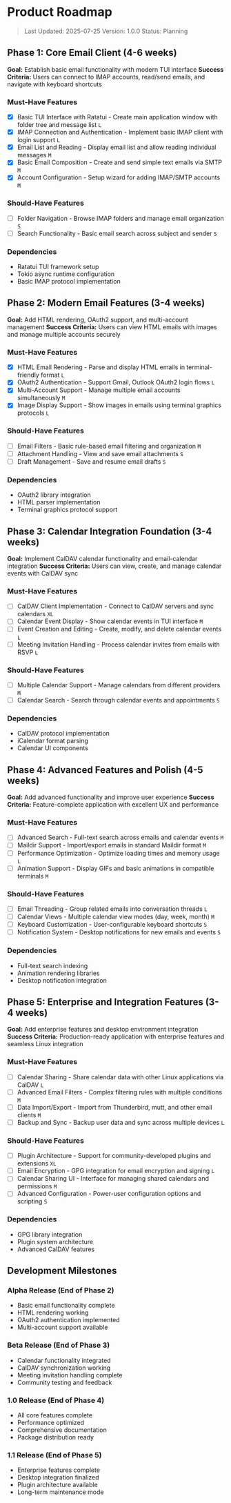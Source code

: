 # Product Roadmap

> Last Updated: 2025-07-25
> Version: 1.0.0
> Status: Planning

## Phase 1: Core Email Client (4-6 weeks)

**Goal:** Establish basic email functionality with modern TUI interface
**Success Criteria:** Users can connect to IMAP accounts, read/send emails, and navigate with keyboard shortcuts

### Must-Have Features

- [x] Basic TUI Interface with Ratatui - Create main application window with folder tree and message list `L`
- [x] IMAP Connection and Authentication - Implement basic IMAP client with login support `L`
- [x] Email List and Reading - Display email list and allow reading individual messages `M`
- [x] Basic Email Composition - Create and send simple text emails via SMTP `M`
- [x] Account Configuration - Setup wizard for adding IMAP/SMTP accounts `M`

### Should-Have Features

- [ ] Folder Navigation - Browse IMAP folders and manage email organization `S`
- [ ] Search Functionality - Basic email search across subject and sender `S`

### Dependencies

- Ratatui TUI framework setup
- Tokio async runtime configuration
- Basic IMAP protocol implementation

## Phase 2: Modern Email Features (3-4 weeks)

**Goal:** Add HTML rendering, OAuth2 support, and multi-account management
**Success Criteria:** Users can view HTML emails with images and manage multiple accounts securely

### Must-Have Features

- [x] HTML Email Rendering - Parse and display HTML emails in terminal-friendly format `L`
- [x] OAuth2 Authentication - Support Gmail, Outlook OAuth2 login flows `L`
- [x] Multi-Account Support - Manage multiple email accounts simultaneously `M`
- [x] Image Display Support - Show images in emails using terminal graphics protocols `L`

### Should-Have Features

- [ ] Email Filters - Basic rule-based email filtering and organization `M`
- [ ] Attachment Handling - View and save email attachments `S`
- [ ] Draft Management - Save and resume email drafts `S`

### Dependencies

- OAuth2 library integration
- HTML parser implementation
- Terminal graphics protocol support

## Phase 3: Calendar Integration Foundation (3-4 weeks)

**Goal:** Implement CalDAV calendar functionality and email-calendar integration
**Success Criteria:** Users can view, create, and manage calendar events with CalDAV sync

### Must-Have Features

- [ ] CalDAV Client Implementation - Connect to CalDAV servers and sync calendars `XL`
- [ ] Calendar Event Display - Show calendar events in TUI interface `M`
- [ ] Event Creation and Editing - Create, modify, and delete calendar events `L`
- [ ] Meeting Invitation Handling - Process calendar invites from emails with RSVP `L`

### Should-Have Features

- [ ] Multiple Calendar Support - Manage calendars from different providers `M`
- [ ] Calendar Search - Search through calendar events and appointments `S`

### Dependencies

- CalDAV protocol implementation
- iCalendar format parsing
- Calendar UI components

## Phase 4: Advanced Features and Polish (4-5 weeks)

**Goal:** Add advanced functionality and improve user experience
**Success Criteria:** Feature-complete application with excellent UX and performance

### Must-Have Features

- [ ] Advanced Search - Full-text search across emails and calendar events `M`
- [ ] Maildir Support - Import/export emails in standard Maildir format `M`
- [ ] Performance Optimization - Optimize loading times and memory usage `L`
- [ ] Animation Support - Display GIFs and basic animations in compatible terminals `M`

### Should-Have Features

- [ ] Email Threading - Group related emails into conversation threads `L`
- [ ] Calendar Views - Multiple calendar view modes (day, week, month) `M`
- [ ] Keyboard Customization - User-configurable keyboard shortcuts `S`
- [ ] Notification System - Desktop notifications for new emails and events `S`

### Dependencies

- Full-text search indexing
- Animation rendering libraries
- Desktop notification integration

## Phase 5: Enterprise and Integration Features (3-4 weeks)

**Goal:** Add enterprise features and desktop environment integration
**Success Criteria:** Production-ready application with enterprise features and seamless Linux integration

### Must-Have Features

- [ ] Calendar Sharing - Share calendar data with other Linux applications via CalDAV `L`
- [ ] Advanced Email Filters - Complex filtering rules with multiple conditions `M`
- [ ] Data Import/Export - Import from Thunderbird, mutt, and other email clients `M`
- [ ] Backup and Sync - Backup user data and sync across multiple devices `L`

### Should-Have Features

- [ ] Plugin Architecture - Support for community-developed plugins and extensions `XL`
- [ ] Email Encryption - GPG integration for email encryption and signing `L`
- [ ] Calendar Sharing UI - Interface for managing shared calendars and permissions `M`
- [ ] Advanced Configuration - Power-user configuration options and scripting `S`

### Dependencies

- GPG library integration  
- Plugin system architecture
- Advanced CalDAV features

## Development Milestones

### Alpha Release (End of Phase 2)
- Basic email functionality complete
- HTML rendering working
- OAuth2 authentication implemented
- Multi-account support available

### Beta Release (End of Phase 3)
- Calendar functionality integrated
- CalDAV synchronization working
- Meeting invitation handling complete
- Community testing and feedback

### 1.0 Release (End of Phase 4)
- All core features complete
- Performance optimized
- Comprehensive documentation
- Package distribution ready

### 1.1 Release (End of Phase 5)
- Enterprise features complete
- Desktop integration finalized
- Plugin architecture available
- Long-term maintenance mode
